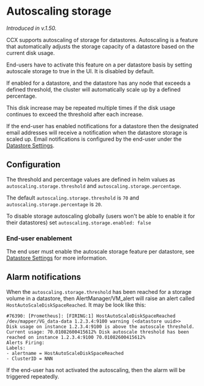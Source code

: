 # Autoscaling storage

*Introduced in v.1.50.*

CCX supports autoscaling of storage for datastores.
Autoscaling is a feature that automatically adjusts the storage capacity of a datastore based on the current disk usage.

End-users have to activate this feature on a per datastore basis by setting autoscale storage to true in the UI. It is disabled by default.

If enabled for a datastore, and the datastore has any node that exceeds a defined threshold, the cluster will automatically scale up by a defined percentage.

This disk increase may be repeated multiple times if the disk usage continues to exceed the threshold after each increase.

If the end-user has enabled notifications for a datastore then the designated email addresses will receive a notification when the datastore storage is scaled up. Email notifications is configured by the end-user under the [Datastore Settings](../../user/Howto/Datastore-settings.md#notifications-in-ccx).


## Configuration

The threshold and percentage values are defined in helm values as `autoscaling.storage.threshold` and `autoscaling.storage.percentage`.

The default `autoscaling.storage.threshold` is `70` and `autoscaling.storage.percentage` is `20`.

To disable storage autoscaling globally (users won't be able to enable it for their datastores) set `autoscaling.storage.enabled: false`

### End-user enablement

The end user must enable the autoscale storage feature per datastore, see [Datastore Settings](../../user/Howto/Datastore-settings.md#auto-scaling-storage-size-in-ccx) for more information.

## Alarm notifications

When the `autoscaling.storage.threshold` has been reached for a storage volume in a datastore, then AlertManager/VM_alert will raise an alert called `HostAutoScaleDiskSpaceReached`. It may be look like this:

```
#76390: [Prometheus]: [FIRING:1] HostAutoScaleDiskSpaceReached /dev/mapper/VG_data-data 1.2.3.4:9100 warning (<datastore uuid>>
Disk usage on instance 1.2.3.4:9100 is above the autoscale threshold. Current usage: 70.01082600415612% Disk autoscale threshold has been reached on instance 1.2.3.4:9100 70.01082600415612%
Alerts Firing:
Labels:
- alertname = HostAutoScaleDiskSpaceReached
- ClusterID = NNN
```

If the end-user has not activated the autoscaling, then the alarm will be triggered repeatedly.
